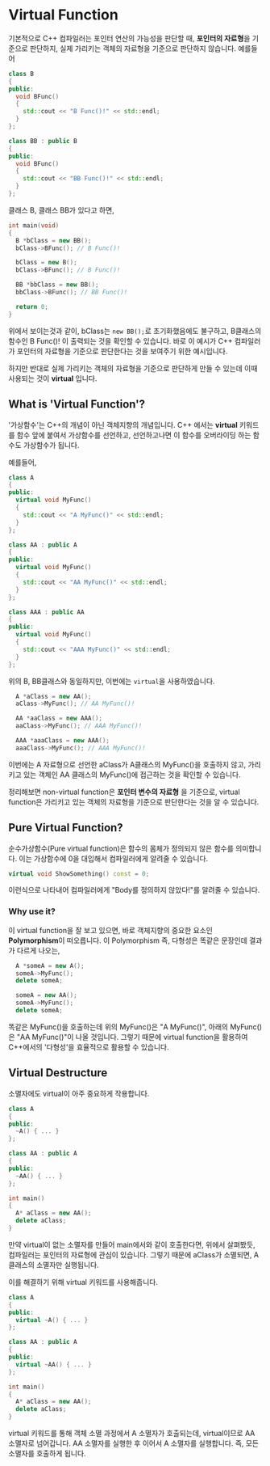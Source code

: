 # Virtual Function

기본적으로 C++ 컴파일러는 포인터 연산의 가능성을 판단할 때, **포인터의 자료형**을 기준으로 판단하지, 실제 가리키는 객체의 자료형을 기준으로 판단하지 않습니다.
예를들어

```cpp
class B
{
public:
  void BFunc()
  {
    std::cout << "B Func()!" << std::endl;
  }
};

class BB : public B
{
public:
  void BFunc()
  {
    std::cout << "BB Func()!" << std::endl;
  }
};
```

클래스 B, 클래스 BB가 있다고 하면,

```cpp
int main(void)
{
  B *bClass = new BB();
  bClass->BFunc(); // B Func()!

  bClass = new B();
  bClass->BFunc(); // B Func()!

  BB *bbClass = new BB();
  bbClass->BFunc(); // BB Func()!

  return 0;
}
```

위에서 보이는것과 같이, bClass는 `new BB();`로 초기화했음에도 불구하고, B클래스의 함수인 B Func()! 이 출력되는 것을 확인할 수 있습니다. 바로 이 예시가 C++ 컴파일러가 포인터의 자료형을 기준으로 판단한다는 것을 보여주기 위한 예시입니다.

하지만 반대로 실제 가리키는 객체의 자료형을 기준으로 판단하게 만들 수 있는데 이때 사용되는 것이 **virtual** 입니다.

## What is 'Virtual Function'?

'가상함수'는 C++의 개념이 아닌 객체지향의 개념입니다. C++ 에서는 **virtual** 키워드를 함수 앞에 붙여서 가상함수를 선언하고, 선언하고나면 이 함수를 오버라이딩 하는 함수도 가상함수가 됩니다.

예를들어,

```cpp
class A
{
public:
  virtual void MyFunc()
  {
    std::cout << "A MyFunc()" << std::endl;
  }
};

class AA : public A
{
public:
  virtual void MyFunc()
  {
    std::cout << "AA MyFunc()" << std::endl;
  }
};

class AAA : public AA
{
public:
  virtual void MyFunc()
  {
    std::cout << "AAA MyFunc()" << std::endl;
  }
};
```

위의 B, BB클래스와 동일하지만, 이번에는 `virtual`을 사용하였습니다.

```cpp
  A *aClass = new AA();
  aClass->MyFunc(); // AA MyFunc()!

  AA *aaClass = new AAA();
  aaClass->MyFunc(); // AAA MyFunc()!

  AAA *aaaClass = new AAA();
  aaaClass->MyFunc(); // AAA MyFunc()!
```

이번에는 A 자료형으로 선언한 aClass가 A클래스의 MyFunc()을 호출하지 않고, 가리키고 있는 객체인 AA 클래스의 MyFunc()에 접근하는 것을 확인할 수 있습니다.

정리해보면 non-virtual function은 **포인터 변수의 자료형** 을 기준으로, virtual function은 가리키고 있는 객체의 자료형을 기준으로 판단한다는 것을 알 수 있습니다.

## Pure Virtual Function?

순수가상함수(Pure virtual function)은 함수의 몸체가 정의되지 않은 함수를 의미합니다. 이는 가상함수에 0을 대입해서 컴파일러에게 알려줄 수 있습니다.

```cpp
virtual void ShowSomething() const = 0;
```

이런식으로 나타내어 컴파일러에게 "Body를 정의하지 않았다!"를 알려줄 수 있습니다.

### Why use it?

이 virtual function을 잘 보고 있으면, 바로 객체지향의 중요한 요소인 **Polymorphism**이 떠오릅니다. 이 Polymorphism 즉, 다형성은 똑같은 문장인데 결과가 다르게 나오는,

```cpp
  A *someA = new A();
  someA->MyFunc();
  delete someA;

  someA = new AA();
  someA->MyFunc();
  delete someA;
```

똑같은 MyFunc()을 호출하는데 위의 MyFunc()은 "A MyFunc()", 아래의 MyFunc()은 "AA MyFunc()"이 나올 것입니다. 그렇기 때문에 virtual function을 활용하여 C++에서의 '다형성'을 효율적으로 활용할 수 있습니다.

## Virtual Destructure

소멸자에도 virtual이 아주 중요하게 작용합니다.

```cpp
class A
{
public:
  ~A() { ... }
};

class AA : public A
{
public:
  ~AA() { ... }
};

int main()
{
  A* aClass = new AA();
  delete aClass;
}
```

만약 virtual이 없는 소멸자를 만들어 main에서와 같이 호출한다면, 위에서 살펴봤듯, 컴파일러는 포인터의 자료형에 관심이 있습니다. 그렇기 때문에 aClass가 소멸되면, A 클래스의 소멸자만 실행됩니다.

이를 해결하기 위해 virtual 키워드를 사용해줍니다.

```cpp
class A
{
public:
  virtual ~A() { ... }
};

class AA : public A
{
public:
  virtual ~AA() { ... }
};

int main()
{
  A* aClass = new AA();
  delete aClass;
}
```

virtual 키워드를 통해 객체 소멸 과정에서 A 소멸자가 호출되는데, virtual이므로 AA 소멸자로 넘어갑니다.
AA 소멸자를 실행한 후 이어서 A 소멸자를 실행합니다.
즉, 모든 소멸자를 호출하게 됩니다.
